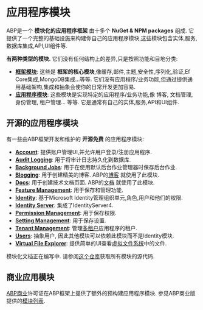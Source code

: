 # 应用程序模块

ABP是一个 **模块化的应用程序框架** 由十多个 **NuGet & NPM packages** 组成. 它提供了一个完整的基础设施来构建你自己的应用程序模块,这些模块包含实体,服务,数据库集成,API,UI组件等.

**有两种类型的模块.** 它们没有任何结构上的差异,只是按照功能和目地分类:

* [**框架模块**](https://github.com/abpframework/abp/tree/master/framework/src): 这些是 **框架的核心模块**,像缓存,邮件,主题,安全性,序列化,验证,Ef Core集成,MongoDB集成...等等. 它们没有应用程序/业务功能,但通过提供通用基础架构,集成和抽象会使你的日常开发更加容易.
* [**应用程序模块**](https://github.com/abpframework/abp/tree/master/modules): 这些模块是实现特定的应用程序/业务功能,像 博客, 文档管理, 身份管理, 租户管理... 等等. 它是通常有自己的实体,服务,API和UI组件.

## 开源的应用程序模块

有一些由ABP框架开发和维护的 **开源免费** 的应用程序模块:

* [**Account**](Account.md): 提供账户管理UI,并允许用户登录/注册应用程序.
* [**Audit Logging**](Audit-Logging.md): 用于将审计日志持久化到数据库.
* [**Background Jobs**](Background-Jobs.md): 用于在使用默认后台作业管理器时保存后台作业.
* [**Blogging**](Blogging.md): 用于创建精美的博客. ABP的[博客](https://blog.abp.io/) 就使用了此模块.
* [**Docs**](Docs.md): 用于创建技术文档页面. ABP的[文档](https://abp.io/documents/) 就使用了此模块.
* [**Feature Management**](Feature-Management.md): 用于保存和管理功能.
* [**Identity**](Identity.md): 基于Microsoft Identity管理组织单元,角色,用户和他们的权限.
* [**Identity Server**](IdentityServer.md): 集成了IdentityServer4.
* [**Permission Management**](Permission-Management.md): 用于保存权限.
* [**Setting Management**](Setting-Management.md): 用于保存设置.
* [**Tenant Management**](Tenant-Management.md): 管理[多租户](../Multi-Tenancy.md)应用程序的租户.
* [**Users**](Users.md): 抽象用户, 因此其他模块可以依赖此模块而不是Identity模块.
* [**Virtual File Explorer**](Virtual-File-Explorer.md): 提供简单的UI查看[虚拟文件系统](../Virtual-File-System.md)中的文件.

模块化文档正在编写中. 请参阅[这个仓库](https://github.com/abpframework/abp/tree/master/modules)获取所有模块的源代码.

## 商业应用模块

[ABP商业](https://commercial.abp.io/)许可证在ABP框架上提供了额外的预构建应用程序模块. 参见ABP商业版提供的[模块列表](https://commercial.abp.io/modules).
